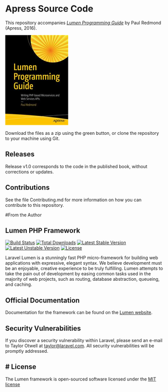 # Apress Source Code

This repository accompanies [*Lumen Programming Guide*](http://www.apress.com/9781484221860) by Paul Redmond (Apress, 2016).

![Cover image](9781484221860.jpg)

Download the files as a zip using the green button, or clone the repository to your machine using Git.

## Releases

Release v1.0 corresponds to the code in the published book, without corrections or updates.

## Contributions

See the file Contributing.md for more information on how you can contribute to this repository.

#From the Author

##  Lumen PHP Framework

[![Build Status](https://travis-ci.org/laravel/lumen-framework.svg)](https://travis-ci.org/laravel/lumen-framework)
[![Total Downloads](https://poser.pugx.org/laravel/lumen-framework/d/total.svg)](https://packagist.org/packages/laravel/lumen-framework)
[![Latest Stable Version](https://poser.pugx.org/laravel/lumen-framework/v/stable.svg)](https://packagist.org/packages/laravel/lumen-framework)
[![Latest Unstable Version](https://poser.pugx.org/laravel/lumen-framework/v/unstable.svg)](https://packagist.org/packages/laravel/lumen-framework)
[![License](https://poser.pugx.org/laravel/lumen-framework/license.svg)](https://packagist.org/packages/laravel/lumen-framework)

Laravel Lumen is a stunningly fast PHP micro-framework for building web applications with expressive, elegant syntax. We believe development must be an enjoyable, creative experience to be truly fulfilling. Lumen attempts to take the pain out of development by easing common tasks used in the majority of web projects, such as routing, database abstraction, queueing, and caching.

##  Official Documentation

Documentation for the framework can be found on the [Lumen website](http://lumen.laravel.com/docs).

##  Security Vulnerabilities

If you discover a security vulnerability within Laravel, please send an e-mail to Taylor Otwell at taylor@laravel.com. All security vulnerabilities will be promptly addressed.

## # License

The Lumen framework is open-sourced software licensed under the [MIT license](http://opensource.org/licenses/MIT)
